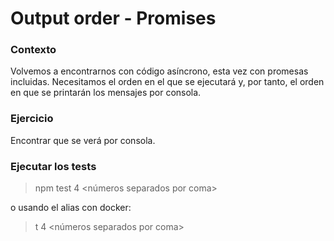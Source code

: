 # Output order - Promises

### Contexto
Volvemos a encontrarnos con código asíncrono, esta vez con promesas incluidas. Necesitamos el orden en el que se ejecutará y, por tanto, el orden en que se printarán los mensajes por consola.

### Ejercicio
Encontrar que se verá por consola.

### Ejecutar los tests
> npm test 4 \<números separados por coma\>

o usando el alias con docker:

> t 4 \<números separados por coma\>
